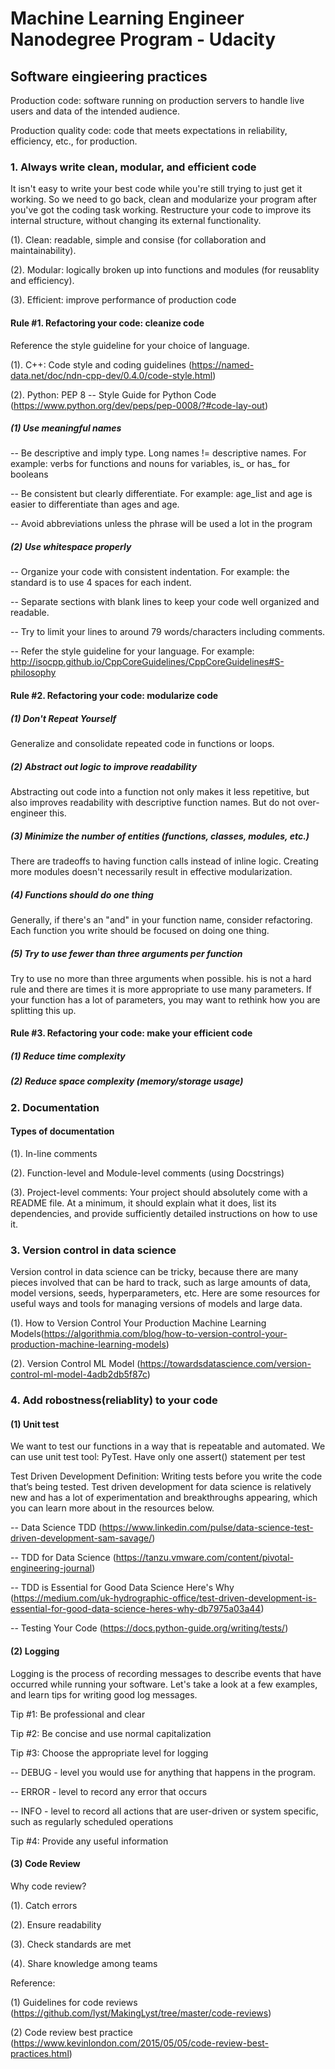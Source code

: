 # Machine Learning Engineer Nanodegree Program - Udacity

## Software eingieering practices

Production code: software running on production servers to handle live users and data of the intended audience. 

Production quality code: code that meets expectations in reliability, efficiency, etc., for production.

### 1. Always write clean, modular, and efficient code

It isn't easy to write your best code while you're still trying to just get it working. So we need to go back, clean and modularize your program after you've got the coding task working. Restructure your code to improve its internal structure, without changing its external functionality. 

(1). Clean: readable, simple and consise (for collaboration and maintainability).

(2). Modular: logically broken up into functions and modules (for reusablity and efficiency).

(3). Efficient: improve performance of production code

#### Rule #1. Refactoring your code: cleanize code

Reference the style guideline for your choice of language. 

(1). C++: Code style and coding guidelines (https://named-data.net/doc/ndn-cpp-dev/0.4.0/code-style.html)

(2). Python: PEP 8 -- Style Guide for Python Code (https://www.python.org/dev/peps/pep-0008/?#code-lay-out)

##### (1) Use meaningful names

-- Be descriptive and imply type. Long names != descriptive names. For example: verbs for functions and nouns for variables, is_ or has_ for booleans

-- Be consistent but clearly differentiate. For example: age_list and age is easier to differentiate than ages and age.

-- Avoid abbreviations unless the phrase will be used a lot in the program

##### (2) Use whitespace properly
-- Organize your code with consistent indentation. For example: the standard is to use 4 spaces for each indent.

-- Separate sections with blank lines to keep your code well organized and readable.

-- Try to limit your lines to around 79 words/characters including comments.

-- Refer the style guideline for your language. For example: http://isocpp.github.io/CppCoreGuidelines/CppCoreGuidelines#S-philosophy

#### Rule #2. Refactoring your code: modularize code

##### (1) Don't Repeat Yourself

Generalize and consolidate repeated code in functions or loops.

##### (2) Abstract out logic to improve readability

Abstracting out code into a function not only makes it less repetitive, but also improves readability with descriptive function names. But do not over-engineer this.

##### (3) Minimize the number of entities (functions, classes, modules, etc.)

There are tradeoffs to having function calls instead of inline logic. Creating more modules doesn't necessarily result in effective modularization.

##### (4) Functions should do one thing

Generally, if there's an "and" in your function name, consider refactoring. Each function you write should be focused on doing one thing.

##### (5) Try to use fewer than three arguments per function

Try to use no more than three arguments when possible. his is not a hard rule and there are times it is more appropriate to use many parameters. If your function has a lot of parameters, you may want to rethink how you are splitting this up.

#### Rule #3. Refactoring your code: make your efficient code

##### (1) Reduce time complexity
##### (2) Reduce space complexity (memory/storage usage)

### 2. Documentation

#### Types of documentation
(1). In-line comments

(2). Function-level and Module-level comments (using Docstrings)

(3). Project-level comments: Your project should absolutely come with a README file. At a minimum, it should explain what it does, list its dependencies, and provide sufficiently detailed instructions on how to use it.


### 3. Version control in data science

Version control in data science can be tricky, because there are many pieces involved that can be hard to track, such as large amounts of data, model versions, seeds, hyperparameters, etc. Here are some resources for useful ways and tools for managing versions of models and large data.

(1). How to Version Control Your Production Machine Learning Models(https://algorithmia.com/blog/how-to-version-control-your-production-machine-learning-models)

(2). Version Control ML Model (https://towardsdatascience.com/version-control-ml-model-4adb2db5f87c)

### 4. Add robostness(reliablity) to your code
#### (1) Unit test

We want to test our functions in a way that is repeatable and automated. We can use unit test tool: PyTest. Have only one assert() statement per test

Test Driven Development Definition: Writing tests before you write the code that’s being tested.
Test driven development for data science is relatively new and has a lot of experimentation and breakthroughs appearing, which you can learn more about in the resources below.

-- Data Science TDD (https://www.linkedin.com/pulse/data-science-test-driven-development-sam-savage/)

-- TDD for Data Science (https://tanzu.vmware.com/content/pivotal-engineering-journal)

-- TDD is Essential for Good Data Science Here's Why (https://medium.com/uk-hydrographic-office/test-driven-development-is-essential-for-good-data-science-heres-why-db7975a03a44)

-- Testing Your Code (https://docs.python-guide.org/writing/tests/)

#### (2) Logging

Logging is the process of recording messages to describe events that have occurred while running your software. Let's take a look at a few examples, and learn tips for writing good log messages.

Tip #1: Be professional and clear

Tip #2: Be concise and use normal capitalization

Tip #3: Choose the appropriate level for logging

-- DEBUG - level you would use for anything that happens in the program.

-- ERROR - level to record any error that occurs

-- INFO - level to record all actions that are user-driven or system specific, such as regularly scheduled operations

Tip #4: Provide any useful information


#### (3) Code Review

Why code review?

(1). Catch errors

(2). Ensure readability

(3). Check standards are met

(4). Share knowledge among teams

Reference: 

(1) Guidelines for code reviews (https://github.com/lyst/MakingLyst/tree/master/code-reviews)

(2) Code review best practice (https://www.kevinlondon.com/2015/05/05/code-review-best-practices.html)


